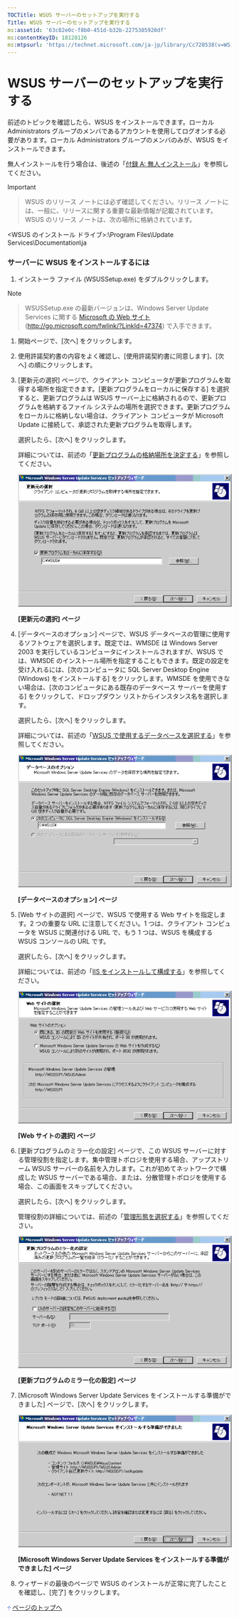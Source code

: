 ```yaml
---
TOCTitle: WSUS サーバーのセットアップを実行する
Title: WSUS サーバーのセットアップを実行する
ms:assetid: '63c82e0c-f8b0-451d-b32b-2275385920df'
ms:contentKeyID: 18128126
ms:mtpsurl: 'https://technet.microsoft.com/ja-jp/library/Cc720538(v=WS.10)'
---
```


WSUS サーバーのセットアップを実行する
=====================================

前述のトピックを確認したら、WSUS をインストールできます。ローカル Administrators グループのメンバであるアカウントを使用してログオンする必要があります。ローカル Administrators グループのメンバのみが、WSUS をインストールできます。

無人インストールを行う場合は、後述の「[付録 A: 無人インストール](http://www.microsoft.com/japan/technet/prodtechnol/windowsserver2003/library/wsus/wsusdeploymentguidetc/3e8fcb38-d5a9-4285-baa2-23323a384cb1.mspx)」を参照してください。

> [!IMPORTANT]

> WSUS のリリース ノートには必ず確認してください。リリース ノートには、一般に、リリースに関する重要な最新情報が記載されています。WSUS のリリース ノートは、次の場所に格納されています。

&lt;WSUS のインストール ドライブ&gt;:\\Program Files\\Update Services\\Documentation\\ja

### サーバーに WSUS をインストールするには

1.  インストーラ ファイル (WSUSSetup.exe) をダブルクリックします。

> [!NOTE]

> WSUSSetup.exe の最新バージョンは、Windows Server Update Services に関する [Microsoft の Web サイト](http://go.microsoft.com/fwlink/?linkid=47374) (http://go.microsoft.com/fwlink/?LinkId=47374) で入手できます。

1.  開始ページで、\[次へ\] をクリックします。

2.  使用許諾契約書の内容をよく確認し、\[使用許諾契約書に同意します\]、\[次へ\] の順にクリックします。

3.  \[更新元の選択\] ページで、クライアント コンピュータが更新プログラムを取得する場所を指定できます。\[更新プログラムをローカルに保存する\] を選択すると、更新プログラムは WSUS サーバー上に格納されるので、更新プログラムを格納するファイル システムの場所を選択できます。更新プログラムをローカルに格納しない場合は、クライアント コンピュータが Microsoft Update に接続して、承認された更新プログラムを取得します。

    選択したら、\[次へ\] をクリックします。

    詳細については、前述の「[更新プログラムの格納場所を決定する](http://www.microsoft.com/japan/technet/prodtechnol/windowsserver2003/library/wsus/wsusdeploymentguidetc/3102c059-d7a4-49d8-8de8-299e730bb109.mspx)」を参照してください。

    ![](images/Cc720538.sus2_install_3s(ja-jp,WS.10).gif)
    
    **\[更新元の選択\] ページ**

4.  \[データベースのオプション\] ページで、WSUS データベースの管理に使用するソフトウェアを選択します。既定では、WMSDE は Windows Server 2003 を実行しているコンピュータにインストールされますが、WSUS では、WMSDE のインストール場所を指定することもできます。既定の設定を受け入れるには、\[次のコンピュータに SQL Server Desktop Engine (Windows) をインストールする\] をクリックします。WMSDE を使用できない場合は、\[次のコンピュータにある既存のデータベース サーバーを使用する\] をクリックして、ドロップダウン リストからインスタンス名を選択します。

    選択したら、\[次へ\] をクリックします。

    詳細については、前述の「[WSUS で使用するデータベースを選択する](http://www.microsoft.com/japan/technet/prodtechnol/windowsserver2003/library/wsus/wsusdeploymentguidetc/86b1e90d-307d-4b35-88a1-84baccd1ff63.mspx)」を参照してください。

    ![](images/Cc720538.sus2_install_4s(ja-jp,WS.10).gif)

    **\[データベースのオプション\] ページ**

5.  \[Web サイトの選択\] ページで、WSUS で使用する Web サイトを指定します。2 つの重要な URL に注意してください。1 つは、クライアント コンピュータを WSUS に関連付ける URL で、もう 1 つは、WSUS を構成する WSUS コンソールの URL です。

    選択したら、\[次へ\] をクリックします。

    詳細については、前述の「[IIS をインストールして構成する](http://www.microsoft.com/japan/technet/prodtechnol/windowsserver2003/library/wsus/wsusdeploymentguidetc/6b2e1035-5b82-45f4-9f51-6cc0ca32fd60.mspx)」を参照してください。

    ![](images/Cc720538.sus2_install_5s(ja-jp,WS.10).gif)

    **\[Web サイトの選択\] ページ**

6.  \[更新プログラムのミラー化の設定\] ページで、この WSUS サーバーに対する管理役割を指定します。集中管理トポロジを使用する場合、アップストリーム WSUS サーバーの名前を入力します。これが初めてネットワークで構成した WSUS サーバーである場合、または、分散管理トポロジを使用する場合、この画面をスキップしてください。

    選択したら、\[次へ\] をクリックします。

    管理役割の詳細については、前述の「[管理形態を選択する](http://www.microsoft.com/japan/technet/prodtechnol/windowsserver2003/library/wsus/wsusdeploymentguidetc/c18ab8e3-b76d-46a8-84e6-b46adb778098.mspx)」を参照してください。

    ![](images/Cc720538.f26e09d5-983c-418d-8511-8960850403ef(ja-jp,WS.10).gif)

    **\[更新プログラムのミラー化の設定\] ページ**

7.  \[Microsoft Windows Server Update Services をインストールする準備ができました\] ページで、\[次へ\] をクリックします。

    ![](images/Cc720538.sus2_install_6s(ja-jp,WS.10).gif)
    
    **\[Microsoft Windows Server Update Services をインストールする準備ができました\] ページ**

8.  ウィザードの最後のページで WSUS のインストールが正常に完了したことを確認し、\[完了\] をクリックします。

![](images/Cc720538.arrow_px_up(ja-jp,WS.10).gif) [ページのトップへ](#ctl00_rs1_eb1_panel1)
